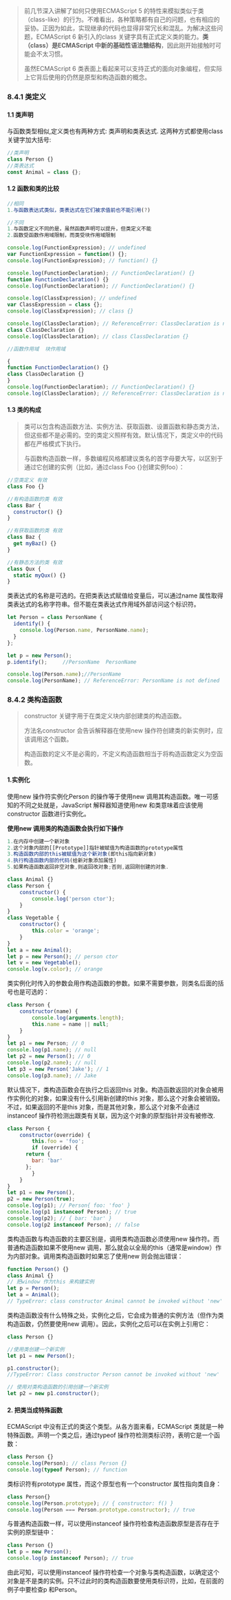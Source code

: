 > 前几节深入讲解了如何只使用ECMAScript 5 的特性来模拟类似于类（class-like）的行为。不难看出，各种策略都有自己的问题，也有相应的妥协。正因为如此，实现继承的代码也显得非常冗长和混乱。为解决这些问题，ECMAScript 6 新引入的class 关键字具有正式定义类的能力。**类（class）是ECMAScript 中新的基础性语法糖结构**，因此刚开始接触时可能会不太习惯。
>
> 虽然ECMAScript 6 类表面上看起来可以支持正式的面向对象编程，但实际上它背后使用的仍然是原型和构造函数的概念。



### 8.4.1 类定义

#### 1.1 类声明

与函数类型相似,定义类也有两种方式: 类声明和类表达式. 这两种方式都使用class关键字加大括号:

```javascript
//类声明
class Person {}
//类表达式
const Animal = class {};
```

#### 1.2 函数和类的比较

```JavaScript
//相同
1.与函数表达式类似，类表达式在它们被求值前也不能引用(?)

//不同
1.与函数定义不同的是，虽然函数声明可以提升，但类定义不能
2.函数受函数作用域限制，而类受块作用域限制                            
```

```javascript
console.log(FunctionExpression); // undefined
var FunctionExpression = function() {};
console.log(FunctionExpression); // function() {}

console.log(FunctionDeclaration); // FunctionDeclaration() {}
function FunctionDeclaration() {}
console.log(FunctionDeclaration); // FunctionDeclaration() {}

console.log(ClassExpression); // undefined
var ClassExpression = class {};
console.log(ClassExpression); // class {}

console.log(ClassDeclaration); // ReferenceError: ClassDeclaration is not defined
class ClassDeclaration {}
console.log(ClassDeclaration); // class ClassDeclaration {}
```

```javascript
//函数作用域  块作用域

{
function FunctionDeclaration() {}
class ClassDeclaration {}
}
console.log(FunctionDeclaration); // FunctionDeclaration() {}
console.log(ClassDeclaration); // ReferenceError: ClassDeclaration is not defined
```



#### 1.3 类的构成

> 类可以包含构造函数方法、实例方法、获取函数、设置函数和静态类方法，但这些都不是必需的。空的类定义照样有效。默认情况下，类定义中的代码都在严格模式下执行。
>
> 与函数构造函数一样，多数编程风格都建议类名的首字母要大写，以区别于通过它创建的实例（比如，通过class Foo {}创建实例foo）：

```javascript
//空类定义 有效
class Foo {}

//有构造函数的类 有效
class Bar {
  constructor() {}
}

//有获取函数的类 有效
class Baz {
  get myBaz() {}
}

//有静态方法的类 有效
class Qux {
  static myQux() {}
}
```

类表达式的名称是可选的。在把类表达式赋值给变量后，可以通过name 属性取得类表达式的名称字符串。但不能在类表达式作用域外部访问这个标识符。

```javascript
let Person = class PersonName {
  identify() {
    console.log(Person.name, PersonName.name);
  }
};

let p = new Person();
p.identify();     //PersonName  PersonName

console.log(Person.name);//PersonName
console.log(PersonName); // ReferenceError: PersonName is not defined
```





### 8.4.2 类构造函数

> constructor 关键字用于在类定义块内部创建类的构造函数。
>
> 方法名constructor 会告诉解释器在使用new 操作符创建类的新实例时，应该调用这个函数。
>
> 构造函数的定义不是必需的，不定义构造函数相当于将构造函数定义为空函数。

#### 1.实例化

使用new 操作符实例化Person 的操作等于使用new 调用其构造函数。唯一可感知的不同之处就是，JavaScript 解释器知道使用new 和类意味着应该使用constructor 函数进行实例化。

**使用new 调用类的构造函数会执行如下操作**

```JavaScript
1.在内存中创建一个新对象
2.这个对象内部的[[Prototype]]指针被赋值为构造函数的prototype属性
3.构造函数内部的this被赋值为这个新对象(即this指向新对象)
4.执行构造函数内部的代码(给新对象添加属性)
5.如果构造函数返回非空对象,则返回改对象;否则,返回刚创建的对象.
```



```JavaScript
class Animal {}
class Person {
	constructor() {
		console.log('person ctor');
	}
}
class Vegetable {
	constructor() {
		this.color = 'orange';
	}
}
let a = new Animal();
let p = new Person(); // person ctor
let v = new Vegetable();
console.log(v.color); // orange
```

类实例化时传入的参数会用作构造函数的参数。如果不需要参数，则类名后面的括号也是可选的：

```JavaScript
class Person {
	constructor(name) {
		console.log(arguments.length);
		this.name = name || null;
	}
}
let p1 = new Person; // 0
console.log(p1.name); // null
let p2 = new Person(); // 0
console.log(p2.name); // null
let p3 = new Person('Jake'); // 1
console.log(p3.name); // Jake
```



默认情况下，类构造函数会在执行之后返回this 对象。构造函数返回的对象会被用作实例化的对象，如果没有什么引用新创建的this 对象，那么这个对象会被销毁。不过，如果返回的不是this 对象，而是其他对象，那么这个对象不会通过instanceof 操作符检测出跟类有关联，因为这个对象的原型指针并没有被修改.

```JavaScript
class Person {
	constructor(override) {
		this.foo = 'foo';
		if (override) {
      return {
        bar: 'bar'
      };
		}
	}
}
let p1 = new Person(),
p2 = new Person(true);
console.log(p1); // Person{ foo: 'foo' }
console.log(p1 instanceof Person); // true
console.log(p2); // { bar: 'bar' }
console.log(p2 instanceof Person); // false
```



类构造函数与构造函数的主要区别是，调用类构造函数必须使用new 操作符。而普通构造函数如果不使用new 调用，那么就会以全局的this（通常是window）作为内部对象。调用类构造函数时如果忘了使用new 则会抛出错误：

```JavaScript
function Person() {}
class Animal {}
// 把window 作为this 来构建实例
let p = Person();
let a = Animal();
// TypeError: class constructor Animal cannot be invoked without 'new'
```



类构造函数没有什么特殊之处，实例化之后，它会成为普通的实例方法（但作为类构造函数，仍然要使用new 调用）。因此，实例化之后可以在实例上引用它：

```JavaScript
class Person {}

//使用类创建一个新实例
let p1 = new Person();

p1.constructor();
//TypeError: Class constructor Person cannot be invoked without 'new'

// 使用对类构造函数的引用创建一个新实例
let p2 = new p1.constructor();
```



#### 2. 把类当成特殊函数

ECMAScript 中没有正式的类这个类型。从各方面来看，ECMAScript 类就是一种特殊函数。声明一个类之后，通过typeof 操作符检测类标识符，表明它是一个函数：

```javascript
class Person {}
console.log(Person); // class Person {}
console.log(typeof Person); // function
```

类标识符有prototype 属性，而这个原型也有一个constructor 属性指向类自身：

```javascript
class Person{}
console.log(Person.prototype); // { constructor: f() }
console.log(Person === Person.prototype.constructor); // true
```

与普通构造函数一样，可以使用instanceof 操作符检查构造函数原型是否存在于实例的原型链中：

```javascript
class Person {}
let p = new Person();
console.log(p instanceof Person); // true
```

由此可知，可以使用instanceof 操作符检查一个对象与类构造函数，以确定这个对象是不是类的实例。只不过此时的类构造函数要使用类标识符，比如，在前面的例子中要检查p 和Person。


















































































































